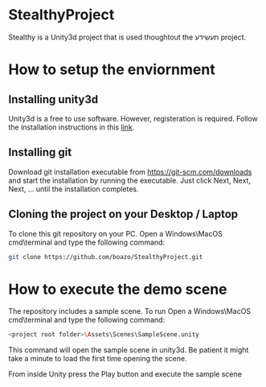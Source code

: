 # StealthyProject

Stealthy is a Unity3d project that is used thoughtout the תעשידע project.


# How to setup the enviornment

## Installing unity3d

Unity3d is a free to use software. However, registeration is required. 
Follow the installation instructions in this [link](https://docs.unity3d.com/Manual/InstallingUnity.html).

## Installing git

Download git installation executable from https://git-scm.com/downloads and start the installation by running the executable. 
Just click Next, Next, Next, ... until the installation completes.

## Cloning the project on your Desktop / Laptop

To clone this git repository on your PC. Open a Windows\MacOS cmd\terminal and type the following command:
```bash
git clone https://github.com/boazo/StealthyProject.git
```

# How to execute the demo scene

The repository includes a sample scene. To run Open a Windows\MacOS cmd\terminal and type the following command:
```bash
<project root folder>\Assets\Scenes\SampleScene.unity
```
This command will open the sample scene in unity3d. Be patient it might take a minute to load the first time opening the scene. 

From inside Unity press the Play button and execute the sample scene

